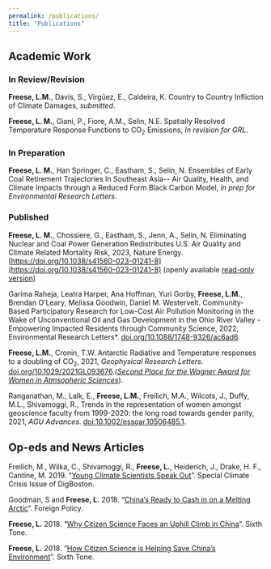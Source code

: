 ```yaml
---
permalink: /publications/
title: "Publications"
---
```


## Academic Work

### In Review/Revision

**Freese, L.M.**, Davis, S., Virgüez, E., Caldeira, K. Country to Country Infliction of Climate Damages, *submitted*.

**Freese, L. M.**, Giani, P., Fiore, A.M., Selin, N.E. Spatially Resolved Temperature Response Functions to CO<sub>2</sub>  Emissions, *In revision for GRL*.

### In Preparation

**Freese, L. M.**, Han Springer, C., Eastham, S., Selin, N. Ensembles of Early Coal Retirement Trajectories In Southeast Asia-- Air Quality, Health, and Climate Impacts through a Reduced Form Black Carbon Model, *in prep for Environmental Research Letters*.

### Published

**Freese, L. M.**, Chossiere, G., Eastham, S., Jenn, A., Selin, N. Eliminating Nuclear and Coal Power Generation Redistributes U.S. Air Quality and Climate Related Mortality Risk, 2023, Nature Energy. [https://doi.org/10.1038/s41560-023-01241-8](https://doi.org/10.1038/s41560-023-01241-8) (openly available [read-only version](https://rdcu.be/c9yPn))  

Garima Raheja, Leatra Harper, Ana Hoffman, Yuri Gorby, **Freese, L.M.**, Brendan O’Leary, Melissa Goodwin, Daniel M. Westervelt. Community-Based Participatory Research for Low-Cost Air Pollution Monitoring in the Wake of Unconventional Oil and Gas Development in the Ohio River Valley - Empowering Impacted Residents through Community Science, 2022, Environmental Research Letters*. [doi.org/10.1088/1748-9326/ac6ad6](https://iopscience.iop.org/article/10.1088/1748-9326/ac6ad6). 

**Freese, L.M.**, Cronin, T.W. Antarctic Radiative and Temperature responses to a doubling of CO<sub>2</sub>, 2021, *Geophysical Research Letters*. [doi.org/10.1029/2021GL093676]( https://doi.org/10.1029/2021GL093676).(*[Second Place for the Wagner Award for Women in Atmsopheric Sciences](https://www.dri.edu/dri-recognizes-lily-hahn-as-the-2022-peter-b-wagner-memorial-award-winner-for-women-in-atmospheric-sciences/)*).

Ranganathan, M., Lalk, E., **Freese, L.M.**, Freilich, M.A., Wilcots, J., Duffy, M.L., Shivamoggi, R., Trends in the representation of women amongst geoscience faculty from 1999-2020: the long road towards gender parity, 2021, *AGU Advances*. [doi:10.1002/essoar.10506485.1](https://agupubs.onlinelibrary.wiley.com/doi/full/10.1029/2021AV000436).

## Op-eds and News Articles

Freilich, M., Wilka, C., Shivamoggi, R., **Freese, L.**, Heiderich, J., Drake, H. F., Cantine, M. 2019.
“[Young Climate Scientists Speak Out](https://digboston.com/young-climate-scientists-speak-out/)”. Special Climate Crisis Issue of DigBoston.


Goodman, S and **Freese, L.** 2018. “[China’s Ready to Cash in on a Melting Arctic](https://foreignpolicy.com/2018/05/01/chinas-ready-to-cash-in-on-a-melting-arctic/)”. Foreign Policy.


**Freese, L.** 2018. “[Why Citizen Science Faces an Uphill Climb in China](https://www.sixthtone.com/news/1002655/why-citizen-science-faces-an-uphill-climb-in-china)”. Sixth Tone.


**Freese, L.** 2018. “[How Citizen Science is Helping Save China’s Environment](http://www.sixthtone.com/news/1002596/how-citizen-science-is-helping-save-chinas-environment)”. Sixth Tone.
